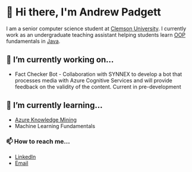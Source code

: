 # 👋 Hi there, I'm Andrew Padgett

I am a senior computer science student at [Clemson University](http://www.clemson.edu/cecas/departments/computing/). I currently work as an undergraduate teaching assistant helping students learn [OOP](https://en.wikipedia.org/wiki/Object-oriented_programming) fundamentals in [Java](https://en.wikipedia.org/wiki/Java_(programming_language)).

## 🔭 I’m currently working on...
- Fact Checker Bot - Collaboration with SYNNEX to develop a bot that processes media with Azure Cognitive Services and will provide feedback on the validity of the content. Current in pre-development

## 🌱 I’m currently learning...
- [Azure Knowledge Mining](https://azure.microsoft.com/en-au/solutions/knowledge-mining/)
- Machine Learning Fundamentals

### 📫 How to reach me...
- [LinkedIn](https://www.linkedin.com/in/andrew-padgett/)
- [Email](mailto:andrewcpadg@gmail.com)
